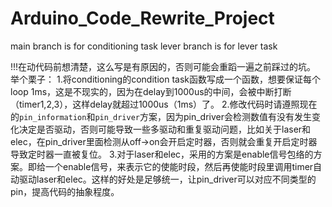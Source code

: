 # Arduino_Code_Rewrite_Project
main branch is for conditioning task
lever branch is for lever task

!!!在动代码前想清楚，这么写是有原因的，否则可能会重蹈一遍之前踩过的坑。
举个栗子：
1.将conditioning的condition task函数写成一个函数，想要保证每个loop 1ms，这是不现实的，因为在delay到1000us的中间，会被中断打断（timer1,2,3），这样delay就超过1000us（1ms）了。
2.修改代码时请遵照现在的`pin_information`和`pin_driver`方案，因为pin_driver会检测数值有没有发生变化决定是否驱动，否则可能导致一些多驱动和重复驱动问题，比如关于laser和elec，在pin_driver里面检测从off->on会开启定时器，否则就会重复开启定时器导致定时器一直被复位。
3.对于laser和elec，采用的方案是enable信号包络的方案。即给一个enable信号，来表示它的使能时段，然后再使能时段里调用timer自动驱动laser和elec。这样的好处是足够统一，让pin_driver可以对应不同类型的pin，提高代码的抽象程度。

